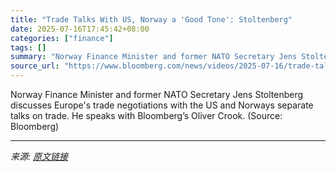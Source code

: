 ```yaml
---
title: "Trade Talks With US, Norway a 'Good Tone': Stoltenberg"
date: 2025-07-16T17:45:42+08:00
categories: ["finance"]
tags: []
summary: "Norway Finance Minister and former NATO Secretary Jens Stoltenberg discusses Europe's trade negotiations with the US and Norways separate talks on trade. He speaks with Bloomberg’s Oliver Crook. (Sour"
source_url: "https://www.bloomberg.com/news/videos/2025-07-16/trade-talks-with-us-norway-a-good-tone-stoltenberg-video"
---
```


Norway Finance Minister and former NATO Secretary Jens Stoltenberg discusses Europe's trade negotiations with the US and Norways separate talks on trade. He speaks with Bloomberg’s Oliver Crook. (Source: Bloomberg)

---

*来源: [原文链接](https://www.bloomberg.com/news/videos/2025-07-16/trade-talks-with-us-norway-a-good-tone-stoltenberg-video)*
